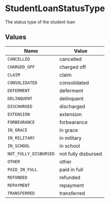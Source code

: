# StudentLoanStatusType

The status type of the student loan


## Values

| Name                  | Value                 |
| --------------------- | --------------------- |
| `CANCELLED`           | cancelled             |
| `CHARGED_OFF`         | charged off           |
| `CLAIM`               | claim                 |
| `CONSOLIDATED`        | consolidated          |
| `DEFERMENT`           | deferment             |
| `DELINQUENT`          | delinquent            |
| `DISCHARGED`          | discharged            |
| `EXTENSION`           | extension             |
| `FORBEARANCE`         | forbearance           |
| `IN_GRACE`            | in grace              |
| `IN_MILITARY`         | in military           |
| `IN_SCHOOL`           | in school             |
| `NOT_FULLY_DISBURSED` | not fully disbursed   |
| `OTHER`               | other                 |
| `PAID_IN_FULL`        | paid in full          |
| `REFUNDED`            | refunded              |
| `REPAYMENT`           | repayment             |
| `TRANSFERRED`         | transferred           |